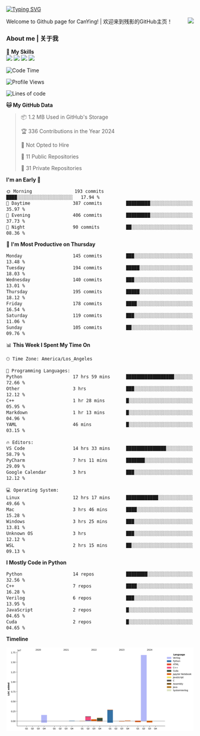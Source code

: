 [![Typing SVG](https://readme-typing-svg.herokuapp.com?size=25&duration=3500&color=00FFFF&vCenter=true&width=250&height=40&lines=Hi+Welcome+%F0%9F%91%8B%F0%9F%8F%BB;I'm+CanYing|残影)](https://git.io/typing-svg)

<a href="#">
  <img align="right" src="https://github-readme-stats.vercel.app/api?username=CanYing0913&count_private=true&rank_icon=github&show_icons=true&bg_color=15,f2f7fd,E0EAFC&" />
</a>

Welcome to Github page for CanYing! | 欢迎来到残影的GitHub主页！

### About me | 关于我

🌟 **My Skills**  
![](https://img.shields.io/badge/-C-A8B9CC?style=flat-square&logo=C&logoColor=fff)
![](https://img.shields.io/badge/-C++-00599C?style=flat-square&logo=Cpp&logoColor=fff)
![](https://img.shields.io/badge/-Python-3776AB?style=flat-square&logo=Python&logoColor=fff)
![](https://img.shields.io/badge/-Linux-000000?style=flat-square&logo=Linux&logoColor=fff)

<!--START_SECTION:waka-->
![Code Time](http://img.shields.io/badge/Code%20Time-432%20hrs%2046%20mins-blue)

![Profile Views](http://img.shields.io/badge/Profile%20Views-0-blue)

![Lines of code](https://img.shields.io/badge/From%20Hello%20World%20I%27ve%20Written-24.0%20million%20lines%20of%20code-blue)

**🐱 My GitHub Data** 

> 📦 1.2 MB Used in GitHub's Storage 
 > 
> 🏆 336 Contributions in the Year 2024
 > 
> 🚫 Not Opted to Hire
 > 
> 📜 11 Public Repositories 
 > 
> 🔑 31 Private Repositories 
 > 
**I'm an Early 🐤** 

```text
🌞 Morning                193 commits         ████░░░░░░░░░░░░░░░░░░░░░   17.94 % 
🌆 Daytime                387 commits         █████████░░░░░░░░░░░░░░░░   35.97 % 
🌃 Evening                406 commits         █████████░░░░░░░░░░░░░░░░   37.73 % 
🌙 Night                  90 commits          ██░░░░░░░░░░░░░░░░░░░░░░░   08.36 % 
```
📅 **I'm Most Productive on Thursday** 

```text
Monday                   145 commits         ███░░░░░░░░░░░░░░░░░░░░░░   13.48 % 
Tuesday                  194 commits         █████░░░░░░░░░░░░░░░░░░░░   18.03 % 
Wednesday                140 commits         ███░░░░░░░░░░░░░░░░░░░░░░   13.01 % 
Thursday                 195 commits         █████░░░░░░░░░░░░░░░░░░░░   18.12 % 
Friday                   178 commits         ████░░░░░░░░░░░░░░░░░░░░░   16.54 % 
Saturday                 119 commits         ███░░░░░░░░░░░░░░░░░░░░░░   11.06 % 
Sunday                   105 commits         ██░░░░░░░░░░░░░░░░░░░░░░░   09.76 % 
```


📊 **This Week I Spent My Time On** 

```text
🕑︎ Time Zone: America/Los_Angeles

💬 Programming Languages: 
Python                   17 hrs 59 mins      ██████████████████░░░░░░░   72.66 % 
Other                    3 hrs               ███░░░░░░░░░░░░░░░░░░░░░░   12.12 % 
C++                      1 hr 28 mins        █░░░░░░░░░░░░░░░░░░░░░░░░   05.95 % 
Markdown                 1 hr 13 mins        █░░░░░░░░░░░░░░░░░░░░░░░░   04.96 % 
YAML                     46 mins             █░░░░░░░░░░░░░░░░░░░░░░░░   03.15 % 

🔥 Editors: 
VS Code                  14 hrs 33 mins      ███████████████░░░░░░░░░░   58.79 % 
PyCharm                  7 hrs 11 mins       ███████░░░░░░░░░░░░░░░░░░   29.09 % 
Google Calendar          3 hrs               ███░░░░░░░░░░░░░░░░░░░░░░   12.12 % 

💻 Operating System: 
Linux                    12 hrs 17 mins      ████████████░░░░░░░░░░░░░   49.66 % 
Mac                      3 hrs 46 mins       ████░░░░░░░░░░░░░░░░░░░░░   15.28 % 
Windows                  3 hrs 25 mins       ███░░░░░░░░░░░░░░░░░░░░░░   13.81 % 
Unknown OS               3 hrs               ███░░░░░░░░░░░░░░░░░░░░░░   12.12 % 
WSL                      2 hrs 15 mins       ██░░░░░░░░░░░░░░░░░░░░░░░   09.13 % 
```

**I Mostly Code in Python** 

```text
Python                   14 repos            ████████░░░░░░░░░░░░░░░░░   32.56 % 
C++                      7 repos             ████░░░░░░░░░░░░░░░░░░░░░   16.28 % 
Verilog                  6 repos             ███░░░░░░░░░░░░░░░░░░░░░░   13.95 % 
JavaScript               2 repos             █░░░░░░░░░░░░░░░░░░░░░░░░   04.65 % 
Cuda                     2 repos             █░░░░░░░░░░░░░░░░░░░░░░░░   04.65 % 
```



**Timeline**

![Lines of Code chart](https://raw.githubusercontent.com/CanYing0913/CanYing0913/master/assets/bar_graph.png)


<!--END_SECTION:waka-->
